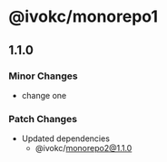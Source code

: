 # @ivokc/monorepo1

## 1.1.0

### Minor Changes

- change one

### Patch Changes

- Updated dependencies
  - @ivokc/monorepo2@1.1.0
